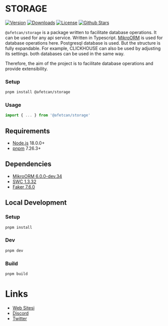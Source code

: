 # STORAGE

<p>
      <a href="https://www.npmjs.com/package/@afetcan/storage"><img src="https://img.shields.io/npm/v/@afetcan/storage.svg?style=flat&colorA=002438&colorB=28CF8D" alt="Version"></a>
      <a href="https://www.npmjs.com/package/@afetcan/storage"><img src="https://img.shields.io/npm/dm/@afetcan/storage.svg?style=flat&colorA=002438&colorB=28CF8D" alt="Downloads"></a>
      <a href="./LICENSE"><img src="https://img.shields.io/github/license/afetcan/storage.svg?style=flat&colorA=002438&colorB=28CF8D" alt="License"></a>
      <a href="https://github.com/afetcan/storage">
      <img src="https://img.shields.io/github/stars/afetcan/storage.svg?style=social&label=Star&maxAge=2592000" alt="Github Stars"> </a>
</p>


`@afetcan/storage` is a package written to facilitate database operations. It can be used for any api service. Written in Typescript. [MikroORM](https://mikro-orm.io/) is used for database operations here. Postgresql database is used. But the structure is fully expandable. For example, CLICKHOUSE can also be used by adjusting its settings. both databases can be used in the same way.

Therefore, the aim of the project is to facilitate database operations and provide extensibility.

### Setup
```bash
pnpm install @afetcan/storage
```

### Usage
```ts
import { ... } from '@afetcan/storage' 
```

## Requirements

- [Node.js](https://nodejs.org/en/) 18.0.0+
- [pnpm](https://pnpm.io/) 7.26.3+

## Dependencies
- [MikroORM 6.0.0-dev.34](https://mikro-orm.io/docs/installation)
- [SWC 1.3.32](https://swc.rs/docs/getting-started)
- [Faker 7.6.0](https://fakerjs.dev/guide/)

## Local Development

### Setup
```bash
pnpm install
```

### Dev
```bash
pnpm dev
```

### Build
```bash
pnpm build
```


# Links

- [Web Sitesi](https://afetcan.com)
- [Discord](https://discord.afetcan.com)
- [Twitter](https://twitter.com/afetcancom)
